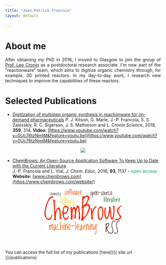 ```yaml
---
title: "Jean-Patrick Francoia"
layout: default

---
```


# About me

<p align="justify">
After obtaining my PhD in 2016, I moved to Glasgow to join the group
of <a href="http://www.chem.gla.ac.uk/cronin">Prof. Lee Cronin</a> as a
postdoctoral research associate. I'm now part of the "reactionware" team,
which aims to digitize organic chemistry through, for example, 3D printed
reactors. In my day-to-day work, I research new techniques to improve the
capabilities of these reactors.
</p>

# Selected Publications

- [Digitization of multistep organic synthesis in reactionware for on-demand
pharmaceuticals](http://science.sciencemag.org/content/359/6373/314)
P. J. Kitson, G. Marie, J.-P. Francoia, S. S. Zalesskiy, R. C. Sigerson,
J. S. Mathieson and L. Cronin *Science*, 2018, **359**, 314.
**Video:** [https://www.youtube.com/watch?v=0Uc76tzNmtM&feature=youtu.be](https://www.youtube.com/watch?v=0Uc76tzNmtM&feature=youtu.be)

<p align="center">
  <img width="350px" src="images/baclofen.gif">
</p>

- [ChemBrows: An Open-Source Application Software To Keep Up to Date with the Current Literature](http://pubs.acs.org/doi/abs/10.1021/acs.jchemed.6b00024)  
J.-P. Francoia and L. Vial, *J. Chem. Educ*, 2016, **93**, 1137 - <font color="#159957">open access</font>  
**Website:** [www.chembrows.com](https://www.chembrows.com/website/)

<p align="center">
  <img src="images/cb.gif">
</p>

<br/>

You can access the full list of my publications [here]({{ site.url }}/publications)
